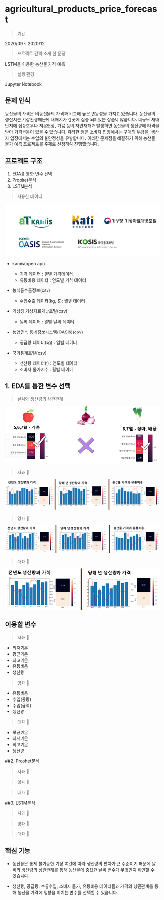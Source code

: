 # agricultural_products_price_forecast

> 기간

2020/09 ~ 2020/12

> 프로젝트 간략 소개 한 문장

LSTM을 이용한 농산물 가격 예측

> 실행 환경

Jupyter Notebook

## 문제 인식
농산물의 가격은 비농산물의 가격과 비교해 높은 변동성을 가지고 있습니다. 
농산물의 생산지는 기상환경때문에 재배지가 한곳에 집중 되어있는 상품이 많습니다. 
대규모 재배단지에 집중호우나 저온현상, 가뭄 등의 자연재해가 발생하면 농산물의 생산량에 타격을 받아 가격변동이 있을 수 있습니다.
이러한 점은 소비자 입장에서는 구매의 부담을, 생산자 입장에서는 수입의 불안정성을 유발합니다.
이러한 문제점을 해결하기 위해 농산물 물가 예측 프로젝트를 주제로 선정하여 진행했습니다.

## 프로젝트 구조
1. EDA를 통한 변수 선택
2. Prophet분석
3. LSTM분석

> 사용한 데이터

![use_data](/image/use_data.PNG)

- kamis(open api)
  - 가격 데이터 : 일별 가격데이터
  - 유통비용 데이터 : 연도별 가격 데이터

- 농식품수출정보(csv)
  - 수입수출 데이터(kg, $): 월별 데이터

- 기상청 기상자료개방포털(csv)
  - 날씨 데이터 : 일별 날씨 데이터

- 농업관측 통계정보시스템(OASIS)(csv)
  - 공급량 데이터(kg) : 일별 데이터

- 국가통계포털(csv)
  - 생산량 데이터(t) : 연도별 데이터
  - 소비자 물가지수 : 월별 데이터

## 1. EDA를 통한 변수 선택

> 날씨와 생산량의 상관관계

![cor_plot](/image/output_temp.PNG)

> 사과 🍎

![cor_plot](/image/apple_cor_plot.PNG)


> 양파 🧅

![cor_plot](/image/onion_cor_plot.PNG)


> 대파 🥬

![cor_plot](/image/greenonion_cor_plot.PNG)

## 이용할 변수

> 사과 🍎

- 최저기온
- 평균기온
- 최고기온
- 유통비용
- 생산량

> 양파 🧅

- 유통비용
- 수입(중량)
- 수입(금액)
- 생산량

> 대파 🥬

- 평균기온
- 최저기온
- 최고기온
- 생산량

##2. Prophet분석

> 사과 🍎

> 양파 🧅

> 대파 🥬

##3. LSTM분석

> 사과 🍎

> 양파 🧅

> 대파 🥬

## 핵심 기능
- 농산물은 통제 불가능한 기상 여건에 따라 생산량의 편차가 큰 수준이기 때문에 날씨와 생산량의 상관관계를 통해 농산물에 중요한 날씨 변수가 무엇인지 확인할 수 있습니다.

- 생산량, 공급량, 수출수입, 소비자 물가, 유통비용 데이터들과 가격의 상관관계를 통해 농산물 가격에 영향을 미치는 변수를 선택할 수 있습니다.
